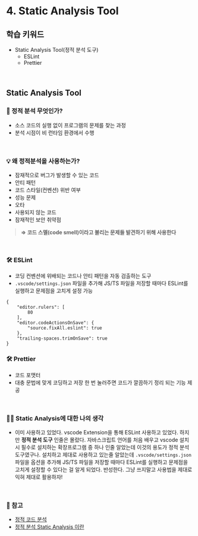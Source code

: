 # 4. Static Analysis Tool

## 학습 키워드

- Static Analysis Tool(정적 분석 도구)
  - ESLint
  - Prettier

<br/>

## Static Analysis Tool

### 📖 정적 분석 무엇인가?

- 소스 코드의 실행 없이 프로그램의 문제를 찾는 과정
- 분석 시점이 비 런타임 환경에서 수행

<br/>

### 💡 왜 정적분석을 사용하는가?

- 잠재적으로 버그가 발생할 수 있는 코드
- 안티 패턴
- 코드 스타일(컨벤션) 위반 여부
- 성능 문제
- 오타
- 사용되지 않는 코드
- 잠재적인 보안 취약점

>__⇒ 코드 스멜(code smell)이라고 불리는 문제들 발견하기 위해 사용한다__

<br/>

### 🛠️ ESLint

- 코딩 컨벤션에 위배되는 코드나 안티 패턴을 자동 검출하는 도구
- `.vscode/settings.json` 파일을 추가해 JS/TS 파일을 저장할 때마다 ESLint를 실행하고 문제점을 고치게 설정 가능

```
{
    "editor.rulers": [
        80
    ],
    "editor.codeActionsOnSave": {
        "source.fixAll.eslint": true
    },
    "trailing-spaces.trimOnSave": true
}
```

### 🛠️ Prettier

- 코드 포맷터
- 대충 문법에 맞게 코딩하고 저장 한 번 눌러주면 코드가 깔끔하기 정리 되는 기능 제공

<br/>

### ✍🏻 Static Analysis에 대한 나의 생각

- 이미 사용하고 있었다. vscode Extension을 통해 ESLint 사용하고 있었다. 하지만 __정적 분석 도구__ 인줄은 몰랐다. 자바스크립트 언어를 처음 배우고 vscode 설치시 필수로 설치하는 확장프로그램 중 하나 인줄 알았는데 이것의 용도가 정적 분석 도구였구나.
설치하고 제대로 사용하고 있는줄 알았는데 `.vscode/settings.json`파일을 옵션을 추가해 JS/TS 파일을 저장할 때마다 ESLint를 실행하고 문제점을 고치게 설정할 수 있다는 걸 알게 되었다. 반성한다. 그냥 쓰지말고 사용법을 제대로 익혀 제대로 활용하자!

<br/>

### 🔗 참고

- [정적 코드 분석](https://camelsource.tistory.com/58)
- [정적 분석 Static Analysis 이란](https://hudi.blog/static-analysis/)
